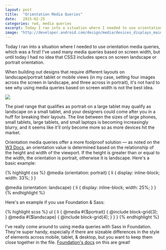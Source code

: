 ```yaml
---
layout: post
title:  "Orientation Media Queries"
date:   2015-02-25
categories: rwd, media queries
excerpt: Today I ran into a situation where I needed to use orientation media queries, which was a first!  I've used many media queries based on screen width, but until today I had no idea that CSS3 includes specs on screen landscape or portrait orientation.
image: "http://developer.android.com/design/media/devices_displays_main.png"
---
```


Today I ran into a situation where I needed to use orientation media queries, which was a first!  I've used many media queries based on screen width, but until today I had no idea that CSS3 includes specs on screen landscape or portrait orientation.

When building out designs that require different layouts on landscape/portrait tablet or mobile views (in my case, setting four images across the screen in landscape, and three across in portrait), it's not hard to see why using media queries based on screen width is not the best idea. 

<img src="http://developer.android.com/design/media/devices_displays_main.png">

The pixel range that qualifies as portrait on a large tablet may qualify as landscape on a small tablet, and your designers could come after you in a huff for breaking their layouts. The line between the sizes of large phones, small tablets, large tablets, and small laptops is becoming increasingly blurry, and it seems like it'll only become more so as more devices hit the market. 

Orientation media queries offer a more foolproof solution &mdash; as noted on the [W3 Docs](http://www.w3.org/TR/css3-mediaqueries/#orientation), an orientation value is determined based on the relationship of the height and width of the viewport. If the height is greater than or equal to the width, the orientation is portrait, otherwise it is landscape. Here's a basic example:

{% highlight css %}
@media (orientation: portrait) {
	li {
		display: inline-block;
		width: 33%;
	}
}

@media (orientation: landscape) {
	li {
		display: inline-block;
		width: 25%;
	}
}
{% endhighlight %}

Here's an example if you use Foundation & Sass:

{% highlight scss %}
ul {
	li {
		@media #{$portrait} {
			@include block-grid(3);
		}
		@media #{$landscape} {
			@include block-grid(4);
		}
	}
}
{% endhighlight %}

I've really come around to using media queries with Sass in Foundation. They're super handy, especially if there are sizeable differences in the style of elements across mobile, tablet, & desktop, but you want to keep them close together in the file. [Foundation's docs](http://foundation.zurb.com/docs/media-queries.html) on this are great! 


